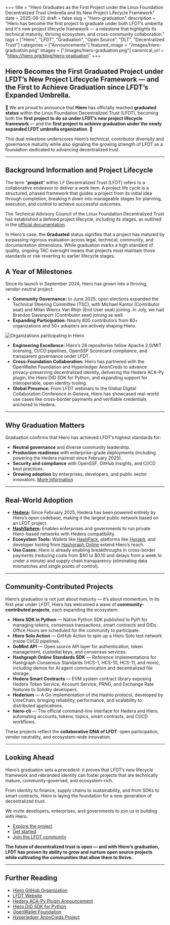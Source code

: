 +++
title          = "Hiero Graduates as the First Project under the Linux Foundation Decentralized Trust Umbrella and Its New Project Lifecycle Framework"
date           = 2025-08-22
draft          = false
slug           = "hiero-graduation"
description    = "Hiero has become the first project to graduate under both LFDT’s umberlla and it's new project lifecycle framework — a milestone that highlights its technical maturity, thriving ecosystem, and cross-community collaboration."
tags           = ["Hiero", "LFDT", "Graduation", "Open Source", "DLT", "Decentralized Trust"]
categories     = ["Announcements"]
featured_image = "/images/hiero-graduation.png"
images         = ["/images/hiero-graduation.png"]
canonical_url  = "https://hiero.org/blog/hiero-graduation"
+++

## Hiero Becomes the First Graduated Project under LFDT’s New Project Lifecycle Framework — and the First to Achieve Graduation since LFDT’s Expanded Umbrella.


📣 We are proud to announce that **Hiero** has officially reached **graduated status** within the Linux Foundation Decentralized Trust (LFDT), becoming both the **first project to do so under LFDT’s new project lifecycle framework** — and the **first project to achieve graduation under the newly expanded LFDT umbrella organization**. 📣

This dual milestone underscores Hiero’s technical, contributor diverisity and governance maturity while also signaling the growing strength of LFDT as a foundation dedicated to advancing decentralized trust.

---

## Background Information and Project Lifecycle

The term "**project**" within LF Decentralized Trust (LFDT) refers to a collaborative endeavor to deliver a work item. 
A project life cycle is a structured, phased framework that guides a project from its initial idea through completion, breaking it down into manageable stages for planning, execution, and control to achieve successful outcomes. 

The Technical Advisory Council of the Linux Foundation Decentralized Trust has established a defined project lifecycle, including its stages, as outlined in the [official documentation](https://lf-decentralized-trust.github.io/governance/governing-documents/project-lifecycle/).

In Hiero's case, the **Graduated** status signifies that a project has matured by surpassing rigorous evaluation across legal, technical, community, and documentation dimensions.
While graduation marks a high standard of quality, ongoing TAC oversight means that projects must maintain those standards or risk reverting to earlier lifecycle stages.

## A Year of Milestones

Since its launch in September 2024, Hiero has grown into a thriving, vendor-neutral project:

- **Community Governance:** In June 2025, open elections expanded the Technical Steering Committee (TSC), with Michael Kantor (Contributor seat) and Milan Wiercx Van Rhijn (End User seat) joining. In July, we had Brandon Davenport (Contributor seat) joining as well.
- **Expanding Participation:** Nearly 800 contributors from 80+ organizations and 50+ adopters are actively shaping Hiero.

![Organizations participating in Hiero](/images/Hiero-orgs.png)

- **Engineering Excellence:** Hiero’s 28 repositories follow Apache 2.0/MIT licensing, CI/CD pipelines, OpenSSF Scorecard compliance, and transparent governance under LFDT.
- **Cross-Foundation Collaboration:** Hiero has partnered with the OpenWallet Foundation and Hyperledger AnonCreds to advance privacy-preserving decentralized identity, delivering the Hedera ACA-Py plugin, the Hiero DID SDK for Python, and expanding support for interoperable, open identity tooling.
- **Global Presence:** From LFDT webinars to the Global Digital Collaboration Conference in Geneva, Hiero has showcased real-world use cases like cross-border payments and verifiable credentials anchored to Hedera.

---

## Why Graduation Matters

Graduation confirms that Hiero has achieved LFDT’s highest standards for:

- **Neutral governance** and diverse community leadership.
- **Production readiness** with enterprise-grade deployments (including powering the Hedera mainnet since February 2025).
- **Security and compliance** with OpenSSF, GitHub Insights, and CI/CD best practices.
- **Growing adoption** by enterprises, developers, and public sector innovators. [More Information](https://github.com/hiero-ledger/hiero/blob/main/ADOPTERS.md)

---

## Real-World Adoption

- **[Hedera](https://hedera.com/):** Since February 2025, Hedera has been powered entirely by Hiero’s open codebase, making it the largest public network based on an LFDT project.
- **[HashSphere](https://www.hashgraph.com/hashsphere/):** Enables enterprises and governments to run private Hiero-based networks with Hedera compatibility.
- **Ecosystem Tools:** Wallets like [HashPack](https://www.hashpack.app/), platforms like [Hgraph](https://hgraph.com/), and developer tooling from [Hashgraph Online](https://hashgraphonline.com/) extend Hiero’s reach.
- **Use Cases:** Hiero is already enabling breakthroughs in cross-border payments (reducing costs from $40 to $0.10 and delays from a week to under a minute) and supply chain transparency (eliminating data mismatches and single points of control).

---

## Community-Contributed Projects

Hiero’s graduation is not just about maturity — it’s about momentum. In its first year under LFDT, Hiero has welcomed a wave of **community-contributed projects**, each expanding the ecosystem:

- **Hiero SDK in Python** — Native Python SDK published to PyPI for managing tokens, consensus transactions, smart contracts and DIDs. Office Hours are scheduled for the community to participate.
- **Hiero Solo Action** — GitHub Action to spin up a Hiero Solo test network inside CI/CD pipelines.
- **GoMint API** — Open source API layer for authentication, token management, custodial keys, and consensus services.
- **Hashgraph Online Standards SDK** — Reference implementations for Hashgraph Consensus Standards (HCS-1, HCS-10, HCS-11, and more), including demos for AI agent communication and decentralized file storage.
- **Hedera Smart Contracts** — EVM system contract library exposing Hedera Token Service, Account Service, PRNG, and Exchange Rate features to Solidity developers.
- **Hederium** — A Go implementation of the Hashio protocol, developed by LimeChain, bringing reliability, performance, and scalability to distributed applications.
- **hiero-cli** — The official command-line interface for Hedera and Hiero, automating accounts, tokens, topics, smart contracts, and CI/CD workflows.

These projects reflect the **collaborative DNA of LFDT**: open participation, vendor neutrality, and ecosystem-wide innovation.

---

## Looking Ahead

Hiero’s graduation sets a precedent: it proves that LFDT’s new lifecycle framework and rebranded identity can foster projects that are technically mature, community-governed, and ecosystem-rich.

From identity to finance, supply chains to sustainability, and from SDKs to smart contracts, Hiero is laying the foundation for a new generation of decentralized trust.

We invite developers, enterprises, and governments to join us in building with Hiero:

- [Explore the project](https://hiero.org)
- [Get started](https://docs.hiero.org)
- [Join the LFDT community](https://www.lfdecentralizedtrust.org)

**The future of decentralized trust is open — and with Hiero’s graduation, LFDT has proven its ability to grow and nurture open source projects while cultivating the communities that allow them to thrive.**

---

## Further Reading

- [Hiero GitHub Organization](https://github.com/hiero-ledger)
- [LFDT Website](https://www.lfdecentralizedtrust.org)
- [Hedera ACA-Py Plugin Announcement](https://github.com/hyperledger/aries-cloudagent-python)
- [Hiero DID SDK for Python](https://github.com/hiero-ledger/hiero-did-sdk-python)
- [OpenWallet Foundation](https://openwallet.foundation)
- [Hyperledger AnonCreds Project](https://www.hyperledger.org/projects/anoncreds)
